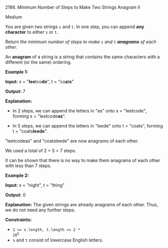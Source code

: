 2186\. Minimum Number of Steps to Make Two Strings Anagram II

Medium

You are given two strings `s` and `t`. In one step, you can append **any character** to either `s` or `t`.

Return _the minimum number of steps to make_ `s` _and_ `t` _**anagrams** of each other._

An **anagram** of a string is a string that contains the same characters with a different (or the same) ordering.

**Example 1:**

**Input:** s = "**lee**tco**de**", t = "co**a**t**s**"

**Output:** 7

**Explanation:**

- In 2 steps, we can append the letters in "as" onto s = "leetcode", forming s = "leetcode**as**".

- In 5 steps, we can append the letters in "leede" onto t = "coats", forming t = "coats**leede**".

"leetcodeas" and "coatsleede" are now anagrams of each other.

We used a total of 2 + 5 = 7 steps.

It can be shown that there is no way to make them anagrams of each other with less than 7 steps. 

**Example 2:**

**Input:** s = "night", t = "thing"

**Output:** 0

**Explanation:** The given strings are already anagrams of each other. Thus, we do not need any further steps. 

**Constraints:**

*   <code>1 <= s.length, t.length <= 2 * 10<sup>5</sup></code>
*   `s` and `t` consist of lowercase English letters.
